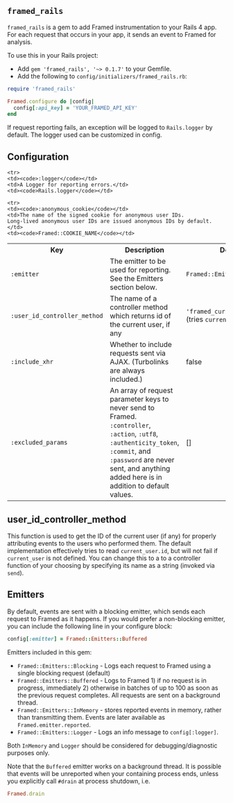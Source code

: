 `framed_rails`
------------

`framed_rails` is a gem to add Framed instrumentation to your Rails 4
app. For each request that occurs in your app, it sends an event to Framed for analysis.

To use this in your Rails project:

 * Add `gem 'framed_rails', '~> 0.1.7'` to your Gemfile.
 * Add the following to `config/initializers/framed_rails.rb`:

```ruby
require 'framed_rails'

Framed.configure do |config|
  config[:api_key] = 'YOUR_FRAMED_API_KEY'
end
```

If request reporting fails, an exception will be logged to `Rails.logger` by default.
The logger used can be customized in config.

Configuration
-------------

<table>
	<tr>
    <th>Key</th>
    <th>Description</th>
    <th>Default</th>
  </tr>

  <tr>
    <td><code>:emitter</code></td>
    <td>The emitter to be used for reporting. See the Emitters
    section below.</td>
    <td><code>Framed::Emitters::Blocking</code></td>
  </tr>

  <tr>
    <td><code>:user_id_controller_method</code></td>
    <td>The name of a controller method which returns id of the current user, if
    any</td>
    <td><code>'framed_current_user_id'</code> (tries <code>current_user.id</code>)</td>
  </tr>

	<tr>
    <td><code>:logger</code></td>
    <td>A Logger for reporting errors.</td>
    <td><code>Rails.logger</code></td>
  </tr>

	<tr>
    <td><code>:anonymous_cookie</code></td>
    <td>The name of the signed cookie for anonymous user IDs.
    Long-lived anonymous user IDs are issued anonymous IDs by default.</td>
    <td><code>Framed::COOKIE_NAME</code></td>
  </tr>

  <tr>
    <td><code>:include_xhr</code></td>
    <td>Whether to include requests sent via AJAX. (Turbolinks are always included.)</td>
    <td>false</td>
  </tr>

  <tr>
    <td><code>:excluded_params</code></td>
    <td>An array of request parameter keys to never send to Framed. <code>:controller</code>, <code>:action</code>,
    <code>:utf8</code>, <code>:authenticity_token</code>, <code>:commit</code>, and <code>:password</code> are never
    sent, and anything added here is in addition to default values.
    </td>
    <td>[]</td>
  </tr>

</table>


user_id_controller_method
--------
This function is used to get the ID of the current user (if any) for properly attributing
events to the users who performed them. The default implementation effectively tries to read
`current_user.id`, but will not fail if `current_user` is not defined. You can change this
to a to a controller function of your choosing by specifying its name as a string (invoked via `send`).


Emitters
--------

By default, events are sent with a blocking emitter, which sends each request to Framed
as it happens. If you would prefer a non-blocking emitter, you can include the following line in
your configure block:


```ruby
config[:emitter] = Framed::Emitters::Buffered
```

Emitters included in this gem:

 * `Framed::Emitters::Blocking` - Logs each request to Framed using a single blocking request (default)
 * `Framed::Emitters::Buffered` - Logs to Framed 1) if no request is in progress, immediately 2) otherwise in batches of up to 100 as soon as the previous request completes.  All requests are sent on a background thread.
 * `Framed::Emitters::InMemory` - stores reported events in memory,
   rather than transmitting them.  Events are later available as `Framed.emitter.reported`.
 * `Framed::Emitters::Logger` - Logs an info message to `config[:logger]`.

Both `InMemory` and `Logger` should be considered for debugging/diagnostic purposes only.

Note that the `Buffered` emitter works on a background thread. It is
possible that events will be unreported when your containing process
ends, unless you explicitly call `#drain` at process shutdown, i.e.

```ruby
Framed.drain
```
